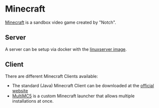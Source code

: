 # Minecraft

[Minecraft](https://www.minecraft.net) is a sandbox video game created by "Notch".

## Server

A server can be setup via docker with the [linuxserver image](./docker-images/itzg_-_minecraft-server.md).

## Client

There are different Minecraft Clients available:

- The standard (Java) Minecraft Client can be downloaded at the [official website](https://minecraft.net/en-us/get-minecraft)
- [MultiMC5](./multimc5.md) is a custom Minecraft launcher that allows multiple
  installations at once.
